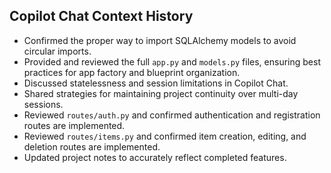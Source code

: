 ## Copilot Chat Context History

- Confirmed the proper way to import SQLAlchemy models to avoid circular imports.
- Provided and reviewed the full `app.py` and `models.py` files, ensuring best practices for app factory and blueprint organization.
- Discussed statelessness and session limitations in Copilot Chat.
- Shared strategies for maintaining project continuity over multi-day sessions.
- Reviewed `routes/auth.py` and confirmed authentication and registration routes are implemented.
- Reviewed `routes/items.py` and confirmed item creation, editing, and deletion routes are implemented.
- Updated project notes to accurately reflect completed features.